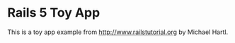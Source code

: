 Rails 5 Toy App
=======================================

This is a toy app example from <http://www.railstutorial.org> by Michael Hartl.
